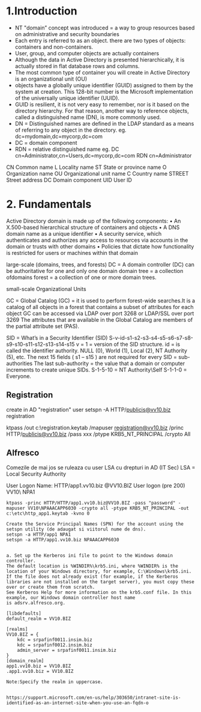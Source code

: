 
# 1.Introduction 

- NT "domain” concept was introduced =  a way to group resources based on administrative and security boundaries
- Each entry is referred to as an object. there are two types of objects: containers and non-containers.
- User, group, and computer objects are actually containers
- Although the data in Active Directory is presented hierarchically, it is actually stored in flat database rows and columns.
- The most common type of container you will create in Active Directory is an organizational unit (OU)
- objects have a globally unique identifier (GUID) assigned to them by the system at creation. This 128-bit number is
the Microsoft implementation of the universally unique identifier (UUID).
- GUID is resilient, it is not very easy to remember, nor is it based on the directory hierarchy. For that reason, another way to reference objects, called a distinguished name (DN), is more commonly used.
- DN = Distinguished names are defined in the LDAP standard as a means of referring to any object in the directory.
eg. dc=mydomain,dc=mycorp,dc=com
- DC = domain component
- RDN =  relative distinguished name
eg. DC cn=Administrator,cn=Users,dc=mycorp,dc=com
RDN cn=Administrator

CN  Common name
L   Locality name
ST  State or province name
O   Organization name
OU  Organizational unit name
C   Country name
STREET Street address
DC  Domain component
UID User ID

# 2. Fundamentals

Active Directory domain is made up of the following components:
• An X.500-based hierarchical structure of containers and objects
• A DNS domain name as a unique identifier
• A security service, which authenticates and authorizes any access to resources via accounts in the domain or trusts with other domains
• Policies that dictate how functionality is restricted for users or machines within that domain

large-scale (domains, trees, and forests)
	DC = A domain controller (DC) can be authoritative for one and only one domain
	domain tree = a collection ofdomains
	forest = a collection of one or more domain trees.

small-scale
Organizational Units

GC = Global Catalog (GC) = it is used to perform forest-wide searches.It is a catalog of all objects in a forest that contains a subset of attributes for each object
GC can be accessed via LDAP over port 3268 or LDAP/SSL over port 3269
The attributes that are available in the Global Catalog are members of the partial attribute set (PAS).



SID = What’s in a Security Identifier (SID)
S-v-id-s1-s2-s3-s4-s5-s6-s7-s8-s9-s10-s11-s12-s13-s14-s15
v = 1 = version of the SID structure.
id =  is called the identifier authority. NULL (0), World (1), Local (2), NT Authority (5), etc.
The next 15 fields ( s1 – s15 ) are not required for every SID = sub-authorities
The last sub-authority = the value that a domain or computer increments to create unique SIDs.
S-1-5-10 = NT Authority\Self
S-1-1-0 = Everyone.



## Registration
create in AD "registration" user
setspn -A HTTP/publicis@vv10.biz registration

ktpass /out c:\registration.keytab /mapuser registration@vv10.biz /princ HTTP/publicis@vv10.biz /pass xxx /ptype KRB5_NT_PRINCIPAL /crypto All


## Alfresco

Comezile de mai jos se ruleaza cu user LSA cu drepturi in AD (IT Sec)
LSA = Local Security Authority 

User Logon Name:
HTTP/app1.vv10.biz    @VV10.BIZ
User logon (pre 200)
VV10\  NPA1



~~~
ktpass -princ HTTP/HTTP/app1.vv10.biz@VV10.BIZ -pass "password" -mapuser VV10\NPAAACAPP6030 -crypto all -ptype KRB5_NT_PRINCIPAL -out c:\etc\http_app1.keytab -kvno 0

Create the Service Principal Names (SPN) for the account using the setspn utility (de adaugat si viitorul nume de dns).
setspn -a HTTP/app1 NPA1
setspn -a HTTP/app1.vv10.biz NPAAACAPP6030


a. Set up the Kerberos ini file to point to the Windows domain controller.
The default location is %WINDIR%\krb5.ini, where %WINDIR% is the location of your Windows directory, for example, C:\Windows\krb5.ini. 
If the file does not already exist (for example, if the Kerberos libraries are not installed on the target server), you must copy these over or create them from scratch. 
See Kerberos Help for more information on the krb5.conf file. In this example, our Windows domain controller host name is adsrv.alfresco.org.

[libdefaults]
default_realm = VV10.BIZ

[realms]
VV10.BIZ = {
	kdc = srpafinf0011.insim.biz
	kdc = srpafinf0012.insim.biz
	admin_server = srpafinf0011.insim.biz
}
[domain_realm]
app1.vv10.biz = VV10.BIZ
.app1.vv10.biz = VV10.BIZ

Note:Specify the realm in uppercase.


https://support.microsoft.com/en-us/help/303650/intranet-site-is-identified-as-an-internet-site-when-you-use-an-fqdn-o
